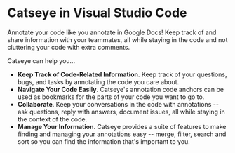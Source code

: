 # Catseye in Visual Studio Code



Annotate your code like you annotate in Google Docs! Keep track of and share information with your teammates, all while staying in the code and not cluttering your code with extra comments.

Catseye can help you...
- **Keep Track of Code-Related Information**. Keep track of your questions, bugs, and tasks by annotating the code you care about.
- **Navigate Your Code Easily**. Catseye's annotation code anchors can be used as bookmarks for the parts of your code you want to go to.
- **Collaborate**. Keep your conversations in the code with annotations -- ask questions, reply with answers, document issues, all while staying in the context of the code.
- **Manage Your Information**. Catseye provides a suite of features to make finding and managing your annotations easy -- merge, filter, search and sort so you can find the information that's important to you.
